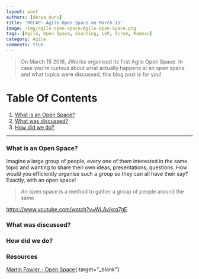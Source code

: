 ```yaml
---
layout: post
authors: [derya_duru]
title: 'RECAP: Agile Open Space on March 15'
image: /img/agile-open-space/Agile-Open-Space.png
tags: [Agile, Open Space, Coaching, LSP, Scrum, Kanban]
category: Agile
comments: true
---
```


> On March 15 2018, JWorks organised its first Agile Open Space.
In case you're curious about what actually happens at an open space and what topics were discussed, this blog post is for you!

<div class="the-toc">

  <h1 class="the-toc__heading">Table Of Contents</h1>

  <ol class="the-toc__list">
      <li><a href="#what-is-an-open-space" title="What is an Open Space?">What is an Open Space?</a></li>
      <li><a href="#what-was-discussed" title="What was discussed?">What was discussed?</a></li>
      <li><a href="#how-did-we-do" title="How did we do?">How did we do?</a></li>
  </ol>

</div>

****

### What is an Open Space?

Imagine a large group of people, every one of them interested in the same topic and wanting to share their own ideas, presentations, questions.
How would you efficiently organise such a group so they can all have their say?
Exactly, with an open space!

> An open space is a method to gather a group of people around the same

https://www.youtube.com/watch?v=WLAvlkrq7gE

### What was discussed?

### How did we do?

### Resources

[Martin Fowler - Open Space](https://martinfowler.com/bliki/OpenSpace.html){:target="_blank"}